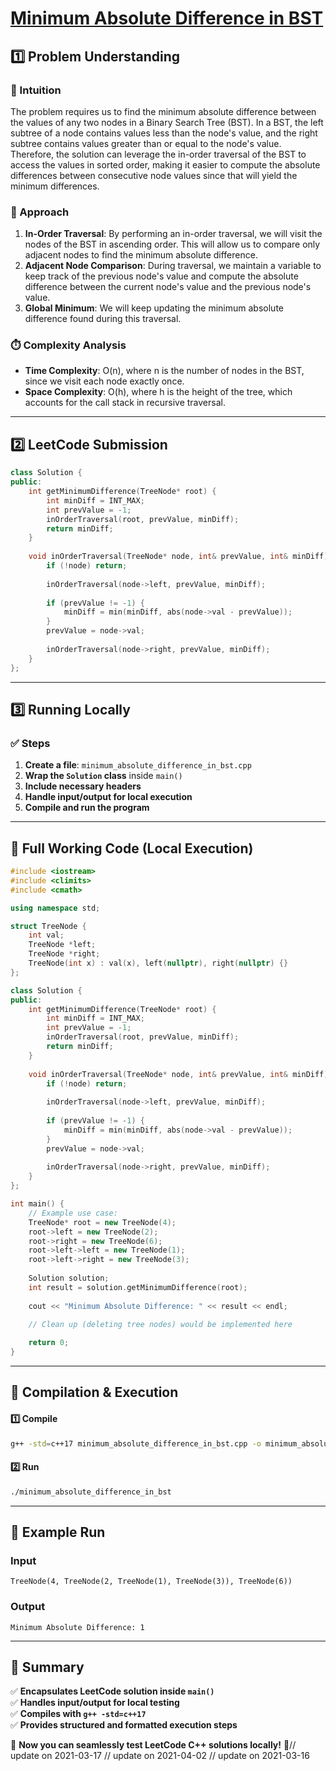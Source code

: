 # **[Minimum Absolute Difference in BST](https://leetcode.com/problems/minimum-absolute-difference-in-bst/description/)**  

## **1️⃣ Problem Understanding**  
### **📌 Intuition**  
The problem requires us to find the minimum absolute difference between the values of any two nodes in a Binary Search Tree (BST). In a BST, the left subtree of a node contains values less than the node's value, and the right subtree contains values greater than or equal to the node's value. Therefore, the solution can leverage the in-order traversal of the BST to access the values in sorted order, making it easier to compute the absolute differences between consecutive node values since that will yield the minimum differences.

### **🚀 Approach**  
1. **In-Order Traversal**: By performing an in-order traversal, we will visit the nodes of the BST in ascending order. This will allow us to compare only adjacent nodes to find the minimum absolute difference.
2. **Adjacent Node Comparison**: During traversal, we maintain a variable to keep track of the previous node's value and compute the absolute difference between the current node's value and the previous node's value.
3. **Global Minimum**: We will keep updating the minimum absolute difference found during this traversal. 

### **⏱️ Complexity Analysis**  
- **Time Complexity**: O(n), where n is the number of nodes in the BST, since we visit each node exactly once.  
- **Space Complexity**: O(h), where h is the height of the tree, which accounts for the call stack in recursive traversal.

---  

## **2️⃣ LeetCode Submission**  
```cpp
class Solution {
public:
    int getMinimumDifference(TreeNode* root) {
        int minDiff = INT_MAX;
        int prevValue = -1;
        inOrderTraversal(root, prevValue, minDiff);
        return minDiff;
    }
    
    void inOrderTraversal(TreeNode* node, int& prevValue, int& minDiff) {
        if (!node) return;
        
        inOrderTraversal(node->left, prevValue, minDiff);
        
        if (prevValue != -1) {
            minDiff = min(minDiff, abs(node->val - prevValue));
        }
        prevValue = node->val;
        
        inOrderTraversal(node->right, prevValue, minDiff);
    }
};  
```  

---  

## **3️⃣ Running Locally**  
### **✅ Steps**  
1. **Create a file**: `minimum_absolute_difference_in_bst.cpp`  
2. **Wrap the `Solution` class** inside `main()`  
3. **Include necessary headers**  
4. **Handle input/output for local execution**  
5. **Compile and run the program**  

---  

## **📝 Full Working Code (Local Execution)**  
```cpp
#include <iostream>
#include <climits>
#include <cmath>

using namespace std;

struct TreeNode {
    int val;
    TreeNode *left;
    TreeNode *right;
    TreeNode(int x) : val(x), left(nullptr), right(nullptr) {}
};

class Solution {
public:
    int getMinimumDifference(TreeNode* root) {
        int minDiff = INT_MAX;
        int prevValue = -1;
        inOrderTraversal(root, prevValue, minDiff);
        return minDiff;
    }
    
    void inOrderTraversal(TreeNode* node, int& prevValue, int& minDiff) {
        if (!node) return;
        
        inOrderTraversal(node->left, prevValue, minDiff);
        
        if (prevValue != -1) {
            minDiff = min(minDiff, abs(node->val - prevValue));
        }
        prevValue = node->val;
        
        inOrderTraversal(node->right, prevValue, minDiff);
    }
};

int main() {
    // Example use case:
    TreeNode* root = new TreeNode(4);
    root->left = new TreeNode(2);
    root->right = new TreeNode(6);
    root->left->left = new TreeNode(1);
    root->left->right = new TreeNode(3);
    
    Solution solution;
    int result = solution.getMinimumDifference(root);
    
    cout << "Minimum Absolute Difference: " << result << endl;

    // Clean up (deleting tree nodes) would be implemented here
    
    return 0;
}
```  

---  

## **🔧 Compilation & Execution**  
#### **1️⃣ Compile**  
```bash
g++ -std=c++17 minimum_absolute_difference_in_bst.cpp -o minimum_absolute_difference_in_bst
```  

#### **2️⃣ Run**  
```bash
./minimum_absolute_difference_in_bst
```  

---  

## **🎯 Example Run**  
### **Input**  
```
TreeNode(4, TreeNode(2, TreeNode(1), TreeNode(3)), TreeNode(6))
```  
### **Output**  
```
Minimum Absolute Difference: 1
```  

---  

## **📌 Summary**  
✅ **Encapsulates LeetCode solution inside `main()`**  
✅ **Handles input/output for local testing**  
✅ **Compiles with `g++ -std=c++17`**  
✅ **Provides structured and formatted execution steps**  

🚀 **Now you can seamlessly test LeetCode C++ solutions locally!** 🚀// update on 2021-03-17
// update on 2021-04-02
// update on 2021-03-16
